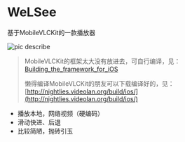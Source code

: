 # WeLSee
基于MobileVLCKit的一款播放器

![pic describe](https://github.com/zesicus/WeLSee/blob/master/describe.png)

> MobileVLCKit的框架太大没有放进去，可自行编译，见：[Building_the_framework_for_iOS](https://wiki.videolan.org/VLCKit/#Building_the_framework_for_iOS)
> 
> 懒得编译MobileVLCKit的朋友可以下载编译好的，见：[http://nightlies.videolan.org/build/ios/](http://nightlies.videolan.org/build/ios/)

* 播放本地，网络视频（硬编码）
* 滑动快进、后退
* 比较简陋，抛砖引玉
